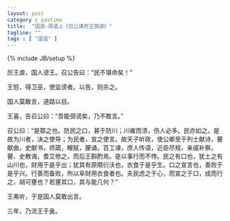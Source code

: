 ```yaml
---
layout: post
category : pastime 
title:  "国语-周语上《召公谏厉王弭谤》"
tagline: ""
tags : [ "国语" ] 
---
```

{% include JB/setup %}

厉王虐，国人谤王。召公告曰：“民不堪命矣！”

王怒，得卫巫，使监谤者。以告，则杀之。

国人莫敢言，道路以目。

王喜，告召公曰：“吾能弭谤矣，乃不敢言。”

召公曰：“是鄣之也。防民之口，甚于防川；川雍而溃，伤人必多。民亦如之。是故为川者，决之使导；为民者，宣之使言。故天子听政，使公卿至于列士献诗，瞽献曲，史献书，师箴，瞍赋，朦诵，百工谏，庶人传语，近臣尽规，亲戚补察，瞽、史教诲，耆艾修之，而后王斟酌焉。是以事行而不悖。民之有口也，犹土之有山川也，财用于是乎出；犹其有原隰衍沃也，衣食于是乎生。口之宣言也，善败于是乎兴。行善而备败，所以阜财用衣食者也。夫民虑之于心，而宣之于口，成而行之，胡可壅也？若壅其口，其与能几何？”

王弗听，于是国人莫敢出言。

三年，乃流王于彘。
